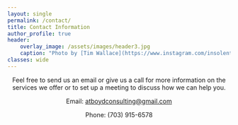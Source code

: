 ```yaml
---
layout: single
permalink: /contact/
title: Contact Information
author_profile: true
header:
    overlay_image: /assets/images/header3.jpg
    caption: "Photo by [Tim Wallace](https://www.instagram.com/insolentprodigy/)"
classes: wide
---
```

<div align="center">

Feel free to send us an email or give us a call for more information on the services we offer or to set up a meeting to discuss how we can help you.<br>

Email: <atboydconsulting@gmail.com><br>

Phone: (703) 915-6578 
</div>
